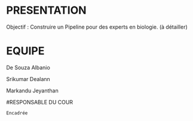 

# PRESENTATION 
Objectif : Construire un Pipeline pour des experts en biologie. (à détailler)

# EQUIPE

De Souza Albanio

Srikumar Dealann

Markandu Jeyanthan

#RESPONSABLE DU COUR

```
Encadrée

```
